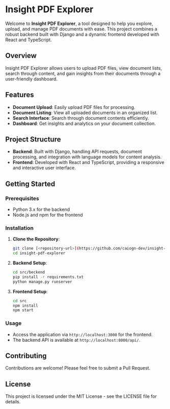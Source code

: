 # Insight PDF Explorer

Welcome to **Insight PDF Explorer**, a tool designed to help you explore, upload, and manage PDF documents with ease. This project combines a robust backend built with Django and a dynamic frontend developed with React and TypeScript.

## Overview

Insight PDF Explorer allows users to upload PDF files, view document lists, search through content, and gain insights from their documents through a user-friendly dashboard.

## Features

- **Document Upload**: Easily upload PDF files for processing.
- **Document Listing**: View all uploaded documents in an organized list.
- **Search Interface**: Search through document contents efficiently.
- **Dashboard**: Get insights and analytics on your document collection.

## Project Structure

- **Backend**: Built with Django, handling API requests, document processing, and integration with language models for content analysis.
- **Frontend**: Developed with React and TypeScript, providing a responsive and interactive user interface.

## Getting Started

### Prerequisites

- Python 3.x for the backend
- Node.js and npm for the frontend

### Installation

1. **Clone the Repository**:
   ```bash
   git clone [<repository-url>](https://github.com/caiogn-dev/insight-pdf-explore.git)
   cd insight-pdf-explorer
   ```

2. **Backend Setup**:
   ```bash
   cd src/beckend
   pip install -r requirements.txt
   python manage.py runserver
   ```

3. **Frontend Setup**:
   ```bash
   cd src
   npm install
   npm start
   ```

### Usage

- Access the application via `http://localhost:3000` for the frontend.
- The backend API is available at `http://localhost:8000/api/`.

## Contributing

Contributions are welcome! Please feel free to submit a Pull Request.

## License

This project is licensed under the MIT License - see the LICENSE file for details.
